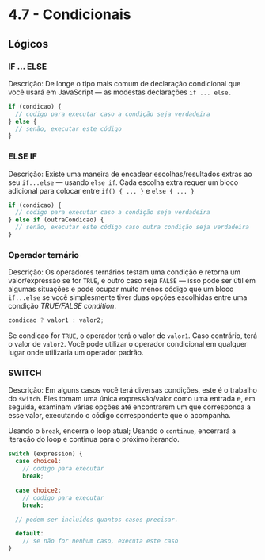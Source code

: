 # 4.7 - Condicionais

## Lógicos

### IF ... ELSE

Descrição: De longe o tipo mais comum de declaração condicional que você usará em JavaScript — as modestas declarações `if ... else.`

```javascript
if (condicao) {
  // codigo para executar caso a condição seja verdadeira
} else {
  // senão, executar este código
}
```

### ELSE IF

Descrição: Existe uma maneira de encadear escolhas/resultados extras ao seu `if...else` — usando `else if`.
Cada escolha extra requer um bloco adicional para colocar entre `if() { ... }` e `else { ... }`

```javascript
if (condicao) {
  // codigo para executar caso a condição seja verdadeira
} else if (outraCondicao) {
  // senão, executar este código caso outra condição seja verdadeira
}
```

### Operador ternário

Descrição: Os operadores ternários testam uma condição e retorna um valor/expressão se for `TRUE`, e outro caso seja `FALSE` — isso pode ser útil em algumas situações e pode ocupar muito menos código que um bloco `if...else` se você simplesmente tiver duas opções escolhidas entre uma condição *TRUE/FALSE condition*.

```javascript
condicao ? valor1 : valor2;
```

Se condicao for `TRUE`, o operador terá o valor de `valor1`. Caso contrário, terá o valor de `valor2`. Você pode utilizar o operador condicional em qualquer lugar onde utilizaria um operador padrão.

### SWITCH

Descrição: Em alguns casos você terá diversas condições, este é o trabalho do `switch`.
Eles tomam uma única expressão/valor como uma entrada e, em seguida, examinam várias opções até encontrarem um que corresponda a esse valor, executando o código correspondente que o acompanha.

Usando o `break`, encerra o loop atual;
Usando o `continue`, encerrará a iteração do loop e continua para o próximo iterando.

```javascript
switch (expression) {
  case choice1:
    // codigo para executar
    break;

  case choice2:
    // codigo para executar
    break;

  // podem ser incluídos quantos casos precisar.

  default:
    // se não for nenhum caso, executa este caso
}
```
